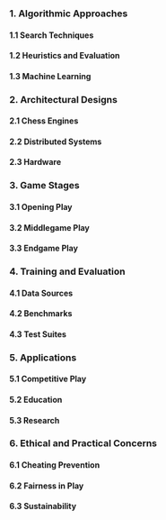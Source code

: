 ### 1. **Algorithmic Approaches** 
#### **1.1 Search Techniques** 
#### **1.2 Heuristics and Evaluation** 
#### **1.3 Machine Learning** 

### 2. **Architectural Designs** 
#### **2.1 Chess Engines** 
#### **2.2 Distributed Systems** 
#### **2.3 Hardware** 

### 3. **Game Stages** 
#### **3.1 Opening Play** 
#### **3.2 Middlegame Play** 
#### **3.3 Endgame Play** 

### 4. **Training and Evaluation** 
#### **4.1 Data Sources** 
#### **4.2 Benchmarks** 
#### **4.3 Test Suites** 

### 5. **Applications** 
#### **5.1 Competitive Play** 
#### **5.2 Education** 
#### **5.3 Research** 

### 6. **Ethical and Practical Concerns** 
#### **6.1 Cheating Prevention** 
#### **6.2 Fairness in Play** 
#### **6.3 Sustainability** 
